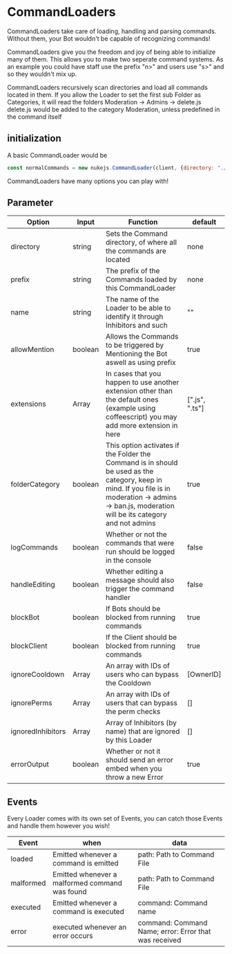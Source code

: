 # CommandLoaders
CommandLoaders take care of loading, handling and parsing commands. Without them, your Bot wouldn't be capable of recognizing commands!

CommandLoaders give you the freedom and joy of being able to initialize many of them. This allows you to make two seperate command systems. As an example you could have staff use the prefix "n>" and users use "s>" and so they wouldn't mix up.

CommandLoaders recursively scan directories and load all commands located in them. If you allow the Loader to set the first sub Folder as Categories, it will read the folders
Moderation -> Admins -> delete.js
delete.js would be added to the category Moderation, unless predefined in the command itself

## initialization
A basic CommandLoader would be
```js
const normalCommands = new nukejs.CommandLoader(client, {directory: "./commands", prefix: "n>"});
```

CommandLoaders have many options you can play with!

## Parameter

Option | Input | Function | default
------------ | ------------- | ------------- | -------------
directory | string | Sets the Command directory, of where all the commands are located | none
prefix | string | The prefix of the Commands loaded by this CommandLoader | none
name | string | The name of the Loader to be able to identify it through Inhibitors and such | ""
allowMention | boolean | Allows the Commands to be triggered by Mentioning the Bot aswell as using prefix | true
extensions | Array<string> | In cases that you happen to use another extension other than the default ones (example using coffeescript) you may add more extension in here | [".js", ".ts"]
folderCategory | boolean | This option activates if the Folder the Command is in should be used as the category, keep in mind. If you file is in moderation -> admins -> ban.js, moderation will be its category and not admins | true
logCommands | boolean | Whether or not the commands that were run should be logged in the console | false
handleEditing | boolean | Whether editing a message should also trigger the command handler | false
blockBot | boolean | If Bots should be blocked from running commands | true
blockClient | boolean | If the Client should be blocked from running commands | true
ignoreCooldown | Array<string> | An array with IDs of users who can bypass the Cooldown | [OwnerID]
ignorePerms | Array<string> | An array with IDs of users that can bypass the perm checks | []
ignoredInhibitors | Array<string> | Array of Inhibitors (by name) that are ignored by this Loader | []
errorOutput | boolean | Whether or not it should send an error embed when you throw a new Error | true

## Events

Every Loader comes with its own set of Events, you can catch those Events and handle them however you wish!

Event | when | data
------|------|-----
loaded | Emitted whenever a command is emitted | path: Path to Command File
malformed | Emitted whenever a malformed command was found | path: Path to Command File
executed | Emitted whenever a command is executed | command: Command name
error | executed whenever an error occurs | command: Command Name; error: Error that was received